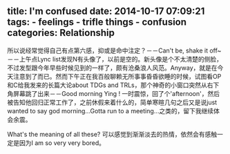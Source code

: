 title: I'm confused
date: 2014-10-17 07:09:21
tags: 
    - feelings
    - trifle things
    - confusion
categories: Relationship
---

所以说经常觉得自己有点第六感，抑或是命中注定？－－Can't be, shake it off~ －－上午点Lync list发现N有头像了，以前是空的。新头像是个不太清楚的侧脸，不过发型跟今年早些时候见到的一样了，颇有沧桑浪人风范。Anyway，就是在今天注意到了而已。然而下午正在我百般聊赖无所事事昏昏欲睡的时候，试图看OP和C给我发来的长篇大论about TDGs and TRLs，那个神奇的小窗口突然从右下角屏幕跳了出来－－Good morning Ying ! 一时震惊，回了个'afternoon'，然后被告知他回归正常工作了，之前休假来着什么的，简单寒暄几句之后又是说just wanted to say god morning...Gotta run to a meeting...之类的，留下我继续体会余震。

What's the meaning of all these?
可以感觉到渐渐淡去的热情，依然会有感触一定是因为I am so very very bored。
